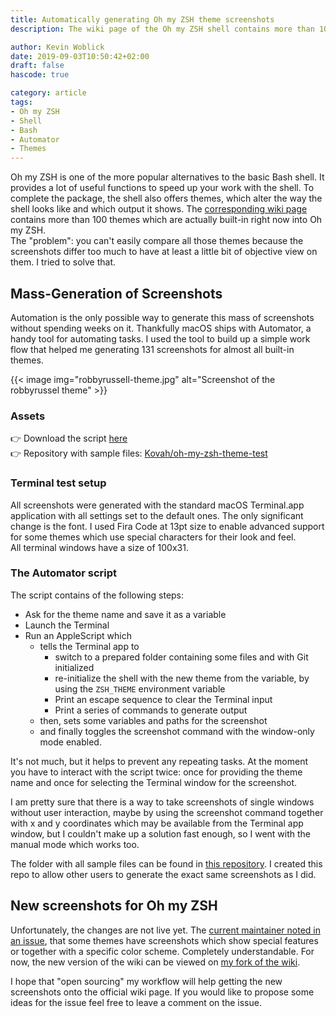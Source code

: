 ```yaml
---
title: Automatically generating Oh my ZSH theme screenshots
description: The wiki page of the Oh my ZSH shell contains more than 100 themes. I tried to generate screenshots for all.

author: Kevin Woblick
date: 2019-09-03T10:50:42+02:00
draft: false
hascode: true

category: article
tags:
- Oh my ZSH
- Shell
- Bash
- Automator
- Themes
---
```


Oh my ZSH is one of the more popular alternatives to the basic Bash shell. It provides a lot of useful functions to 
speed up your work with the shell. To complete the package, the shell also offers themes, which alter the way the shell
looks like and which output it shows. The [corresponding wiki page](https://github.com/robbyrussell/oh-my-zsh/wiki/Themes) 
contains more than 100 themes which are actually built-in right now into Oh my ZSH.  
The "problem": you can't easily compare all those themes because the screenshots differ too much to have at least a
little bit of objective view on them. I tried to solve that.


## Mass-Generation of Screenshots

Automation is the only possible way to generate this mass of screenshots without spending weeks on it. Thankfully macOS
ships with Automator, a handy tool for automating tasks. I used the tool to build up a simple work flow that helped
me generating 131 screenshots for almost all built-in themes.

{{< image img="robbyrussell-theme.jpg" alt="Screenshot of the robbyrussel theme" >}}


### Assets

👉 Download the script [here](https://github.com/Kovah/oh-my-zsh-theme-test/raw/master/ZSH_Themes.app.zip)  
👉 Repository with sample files: [Kovah/oh-my-zsh-theme-test](https://github.com/Kovah/oh-my-zsh-theme-test)


### Terminal test setup

All screenshots were generated with the standard macOS Terminal.app application with all settings set to the default
ones. The only significant change is the font. I used Fira Code at 13pt size to enable advanced support for some
themes which use special characters for their look and feel.  
All terminal windows have a size of 100x31.


### The Automator script

The script contains of the following steps:

* Ask for the theme name and save it as a variable
* Launch the Terminal
* Run an AppleScript which
    * tells the Terminal app to
        * switch to a prepared folder containing some files and with Git initialized
        * re-initialize the shell with the new theme from the variable, by using the `ZSH_THEME` environment variable
        * Print an escape sequence to clear the Terminal input
        * Print a series of commands to generate output
    * then, sets some variables and paths for the screenshot
    * and finally toggles the screenshot command with the window-only mode enabled.
    
It's not much, but it helps to prevent any repeating tasks. At the moment you have to interact with the script twice:
once for providing the theme name and once for selecting the Terminal window for the screenshot.

I am pretty sure that there is a way to take screenshots of single windows without user interaction, maybe by using the
screenshot command together with x and y coordinates which may be available from the Terminal app window, but I
couldn't make up a solution fast enough, so I went with the manual mode which works too.

The folder with all sample files can be found in [this repository](https://github.com/Kovah/oh-my-zsh-theme-test).
I created this repo to allow other users to generate the exact same screenshots as I did.


## New screenshots for Oh my ZSH

Unfortunately, the changes are not live yet. The [current maintainer noted in an issue](https://github.com/robbyrussell/oh-my-zsh/issues/8078),
that some themes have screenshots which show special features or together with a specific color scheme. Completely
understandable. For now, the new version of the wiki can be viewed on [my fork of the wiki](https://github.com/Kovah/oh-my-zsh-wiki/blob/master/Themes.md).

I hope that "open sourcing" my workflow will help getting the new screenshots onto the official wiki page. If you would
like to propose some ideas for the issue feel free to leave a comment on the issue.

